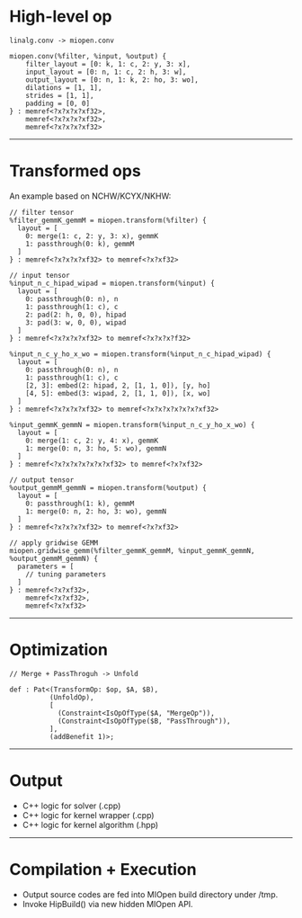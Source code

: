 High-level op
=============

```mlir
linalg.conv -> miopen.conv

miopen.conv(%filter, %input, %output) {
    filter_layout = [0: k, 1: c, 2: y, 3: x],
    input_layout = [0: n, 1: c, 2: h, 3: w],
    output_layout = [0: n, 1: k, 2: ho, 3: wo],
    dilations = [1, 1],
    strides = [1, 1],
    padding = [0, 0]
} : memref<?x?x?x?xf32>,
    memref<?x?x?x?xf32>,
    memref<?x?x?x?xf32>
```

-------------------------------------------------------------------------------

Transformed ops
===============

An example based on NCHW/KCYX/NKHW:

```mlir
// filter tensor
%filter_gemmK_gemmM = miopen.transform(%filter) {
  layout = [
    0: merge(1: c, 2: y, 3: x), gemmK
    1: passthrough(0: k), gemmM
  ]
} : memref<?x?x?x?xf32> to memref<?x?xf32>
```

```mlir
// input tensor
%input_n_c_hipad_wipad = miopen.transform(%input) {
  layout = [
    0: passthrough(0: n), n
    1: passthrough(1: c), c
    2: pad(2: h, 0, 0), hipad
    3: pad(3: w, 0, 0), wipad
  ]
} : memref<?x?x?x?xf32> to memref<?x?x?x?f32>

%input_n_c_y_ho_x_wo = miopen.transform(%input_n_c_hipad_wipad) {
  layout = [
    0: passthrough(0: n), n
    1: passthrough(1: c), c
    [2, 3]: embed(2: hipad, 2, [1, 1, 0]), [y, ho]
    [4, 5]: embed(3: wipad, 2, [1, 1, 0]), [x, wo]
  ]
} : memref<?x?x?x?xf32> to memref<?x?x?x?x?x?x?xf32>

%input_gemmK_gemmN = miopen.transform(%input_n_c_y_ho_x_wo) {
  layout = [
    0: merge(1: c, 2: y, 4: x), gemmK
    1: merge(0: n, 3: ho, 5: wo), gemmN
  ]
} : memref<?x?x?x?x?x?x?xf32> to memref<?x?xf32>
```

```mlir
// output tensor
%output_gemmM_gemmN = miopen.transform(%output) {
  layout = [
    0: passthrough(1: k), gemmM
    1: merge(0: n, 2: ho, 3: wo), gemmN
  ]
} : memref<?x?x?x?xf32> to memref<?x?xf32>
```

```mlir
// apply gridwise GEMM
miopen.gridwise_gemm(%filter_gemmK_gemmM, %input_gemmK_gemmN, %output_gemmM_gemmN) {
  parameters = [
    // tuning parameters
  ]
} : memref<?x?xf32>,
    memref<?x?xf32>,
    memref<?x?xf32>
```

-------------------------------------------------------------------------------

Optimization
============

```
// Merge + PassThroguh -> Unfold

def : Pat<(TransformOp: $op, $A, $B),
          (UnfoldOp),
          [
            (Constraint<IsOpOfType($A, "MergeOp")),
            (Constraint<IsOpOfType($B, "PassThrough")),
          ],
          (addBenefit 1)>;
```

-------------------------------------------------------------------------------

Output
======
- C++ logic for solver (.cpp)
- C++ logic for kernel wrapper (.cpp)
- C++ logic for kernel algorithm (.hpp)

-------------------------------------------------------------------------------

Compilation + Execution
=======================
- Output source codes are fed into MIOpen build directory under /tmp.
- Invoke HipBuild() via new hidden MIOpen API.


